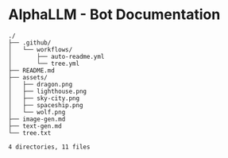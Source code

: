 # AlphaLLM - Bot Documentation

<!-- FILE_TREE_START -->
```
./
├── .github/
│   └── workflows/
│       ├── auto-readme.yml
│       └── tree.yml
├── README.md
├── assets/
│   ├── dragon.png
│   ├── lighthouse.png
│   ├── sky-city.png
│   ├── spaceship.png
│   └── wolf.png
├── image-gen.md
├── text-gen.md
└── tree.txt

4 directories, 11 files
```
<!-- FILE_TREE_END -->

<!-- START_CONTENT -->
<!-- END_CONTENT -->



